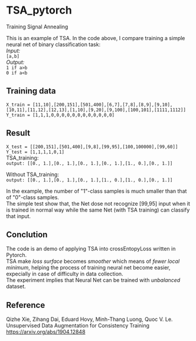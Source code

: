 # TSA_pytorch
Training Signal Annealing

This is an example of TSA.
In the code above, I compare training a simple neural net of binary classification task:  
*Input:*  
```[a,b]```  
*Output:*  
```1 if a>b```  
```0 if a<b```  
  
## Training data  
```X_train = [11,10],[200,151],[501,400],[6,7],[7,8],[8,9],[9,10],[10,11],[11,12],[12,13],[1,10],[9,20],[9,100],[100,101],[1111,1112]]```  
```Y_train = [1,1,1,0,0,0,0,0,0,0,0,0,0,0,0]```  

## Result  
```X_test = [[200,151],[501,400],[9,8],[99,95],[100,100000],[99,60]]```  
```Y_test = [1,1,1,1,0,1]```  
TSA_training:   
```output: [[0., 1.],[0., 1.],[0., 1.],[0., 1.],[1., 0.],[0., 1.]]```  
  
Without TSA_training:  
```output: [[0., 1.],[0., 1.],[0., 1.],[1., 0.],[1., 0.],[0., 1.]]```  
  

In the example, the number of "1"-class samples is much smaller than that of "0"-class samples.  
The simple test show that, the Net dose not recognize [99,95] input when it is trained in normal way while the same Net (with TSA training) can classify that input.  

## Conclution  
The code is an demo of applying TSA into crossEntopyLoss written in Pytorch.  
TSA make *loss surface* becomes *smoother* which means of *fewer local minimum*, helping the process of training neural net become easier, expecially in case of difficulty in data collection.  
The experiment implies that Neural Net can be trained with *unbalanced* dataset.   

## Reference  
Qizhe Xie, Zihang Dai, Eduard Hovy, Minh-Thang Luong, Quoc V. Le. Unsupervised Data Augmentation for Consistency Training https://arxiv.org/abs/1904.12848  
